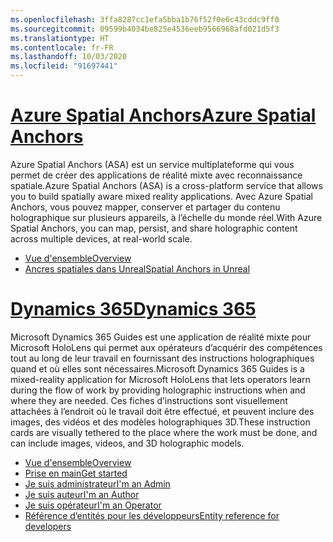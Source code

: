 ```yaml
---
ms.openlocfilehash: 3ffa8287cc1efa5bba1b76f52f0e6c43cddc9ff0
ms.sourcegitcommit: 09599b4034be825e4536eeb9566968afd021d5f3
ms.translationtype: HT
ms.contentlocale: fr-FR
ms.lasthandoff: 10/03/2020
ms.locfileid: "91697441"
---
```


# <a name="azure-spatial-anchors"></a>[<span data-ttu-id="58b2b-101">Azure Spatial Anchors</span><span class="sxs-lookup"><span data-stu-id="58b2b-101">Azure Spatial Anchors</span></span>](#tab/asa)

<span data-ttu-id="58b2b-102">Azure Spatial Anchors (ASA) est un service multiplateforme qui vous permet de créer des applications de réalité mixte avec reconnaissance spatiale.</span><span class="sxs-lookup"><span data-stu-id="58b2b-102">Azure Spatial Anchors (ASA) is a cross-platform service that allows you to build spatially aware mixed reality applications.</span></span> <span data-ttu-id="58b2b-103">Avec Azure Spatial Anchors, vous pouvez mapper, conserver et partager du contenu holographique sur plusieurs appareils, à l’échelle du monde réel.</span><span class="sxs-lookup"><span data-stu-id="58b2b-103">With Azure Spatial Anchors, you can map, persist, and share holographic content across multiple devices, at real-world scale.</span></span>

* [<span data-ttu-id="58b2b-104">Vue d'ensemble</span><span class="sxs-lookup"><span data-stu-id="58b2b-104">Overview</span></span>](https://docs.microsoft.com/azure/spatial-anchors/overview) 
* [<span data-ttu-id="58b2b-105">Ancres spatiales dans Unreal</span><span class="sxs-lookup"><span data-stu-id="58b2b-105">Spatial Anchors in Unreal</span></span>](../unreal/unreal-azure-spatial-anchors.md) 

# <a name="dynamics-365"></a>[<span data-ttu-id="58b2b-106">Dynamics 365</span><span class="sxs-lookup"><span data-stu-id="58b2b-106">Dynamics 365</span></span>](#tab/D365)

<span data-ttu-id="58b2b-107">Microsoft Dynamics 365 Guides est une application de réalité mixte pour Microsoft HoloLens qui permet aux opérateurs d’acquérir des compétences tout au long de leur travail en fournissant des instructions holographiques quand et où elles sont nécessaires.</span><span class="sxs-lookup"><span data-stu-id="58b2b-107">Microsoft Dynamics 365 Guides is a mixed-reality application for Microsoft HoloLens that lets operators learn during the flow of work by providing holographic instructions when and where they are needed.</span></span> <span data-ttu-id="58b2b-108">Ces fiches d’instructions sont visuellement attachées à l’endroit où le travail doit être effectué, et peuvent inclure des images, des vidéos et des modèles holographiques 3D.</span><span class="sxs-lookup"><span data-stu-id="58b2b-108">These instruction cards are visually tethered to the place where the work must be done, and can include images, videos, and 3D holographic models.</span></span>

* [<span data-ttu-id="58b2b-109">Vue d'ensemble</span><span class="sxs-lookup"><span data-stu-id="58b2b-109">Overview</span></span>](https://docs.microsoft.com/dynamics365/mixed-reality/guides/) 
* [<span data-ttu-id="58b2b-110">Prise en main</span><span class="sxs-lookup"><span data-stu-id="58b2b-110">Get started</span></span>](https://docs.microsoft.com/dynamics365/mixed-reality/guides/get-started) 
* [<span data-ttu-id="58b2b-111">Je suis administrateur</span><span class="sxs-lookup"><span data-stu-id="58b2b-111">I'm an Admin</span></span>](https://docs.microsoft.com/dynamics365/mixed-reality/guides/setup)
* [<span data-ttu-id="58b2b-112">Je suis auteur</span><span class="sxs-lookup"><span data-stu-id="58b2b-112">I'm an Author</span></span>](https://docs.microsoft.com/dynamics365/mixed-reality/guides/authoring-overview) 
* [<span data-ttu-id="58b2b-113">Je suis opérateur</span><span class="sxs-lookup"><span data-stu-id="58b2b-113">I'm an Operator</span></span>](https://docs.microsoft.com/dynamics365/mixed-reality/guides/operator-overview) 
* [<span data-ttu-id="58b2b-114">Référence d’entités pour les développeurs</span><span class="sxs-lookup"><span data-stu-id="58b2b-114">Entity reference for developers</span></span>](https://docs.microsoft.com/dynamics365/mixed-reality/guides/developer-entity-reference)
